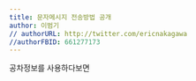 ```yaml
---
title: 문자메시지 전송방법 공개
author: 이범기
// authorURL: http://twitter.com/ericnakagawa
//authorFBID: 661277173
---
```


공차정보를 사용하다보면 